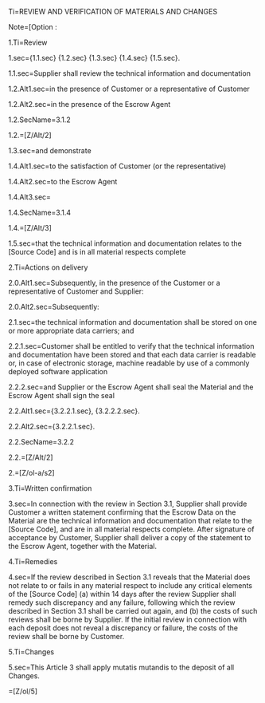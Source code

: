 Ti=REVIEW AND VERIFICATION OF MATERIALS AND CHANGES

Note=[Option : 

1.Ti=Review

1.sec={1.1.sec} {1.2.sec} {1.3.sec} {1.4.sec} {1.5.sec}. 

1.1.sec=Supplier shall review the technical information and documentation 

1.2.Alt1.sec=in the presence of Customer or a representative of Customer

1.2.Alt2.sec=in the presence of the Escrow Agent

1.2.SecName=3.1.2

1.2.=[Z/Alt/2]

1.3.sec=and demonstrate

1.4.Alt1.sec=to the satisfaction of Customer (or the representative)

1.4.Alt2.sec=to the Escrow Agent

1.4.Alt3.sec=</i>

1.4.SecName=3.1.4

1.4.=[Z/Alt/3]

1.5.sec=that the technical information and documentation relates to the [Source Code] and is in all material respects complete

2.Ti=Actions on delivery

2.0.Alt1.sec=Subsequently, in the presence of the Customer or a representative of Customer and Supplier:

2.0.Alt2.sec=Subsequently:

2.1.sec=the technical information and documentation shall be stored on one or more appropriate data carriers; and

2.2.1.sec=Customer shall be entitled to verify that the technical information and documentation have been stored and that each data carrier is readable or, in case of electronic storage, machine readable by use of a commonly deployed software application

2.2.2.sec=and Supplier or the Escrow Agent shall seal the Material and the Escrow Agent shall sign the seal

2.2.Alt1.sec={3.2.2.1.sec}, {3.2.2.2.sec}.

2.2.Alt2.sec={3.2.2.1.sec}.

2.2.SecName=3.2.2

2.2.=[Z/Alt/2]

2.=[Z/ol-a/s2]

3.Ti=Written confirmation

3.sec=In connection with the review in Section 3.1, Supplier shall provide Customer a written statement confirming that the Escrow Data on the Material are the technical information and documentation that relate to the [Source Code], and are in all material respects complete. After signature of acceptance by Customer, Supplier shall deliver a copy of the statement to the Escrow Agent, together with the Material.

4.Ti=Remedies

4.sec=If the review described in Section 3.1 reveals that the Material does not relate to or fails in any material respect to include any critical elements of the [Source Code] (a) within 14 days after the review Supplier shall remedy such discrepancy and any failure, following which the review described in Section 3.1 shall be carried out again, and (b) the costs of such reviews shall be borne by Supplier. If the initial review in connection with each deposit does not reveal a discrepancy or failure, the costs of the review shall be borne by Customer.

5.Ti=Changes

5.sec=This Article 3 shall apply mutatis mutandis to the deposit of all Changes.

=[Z/ol/5]
